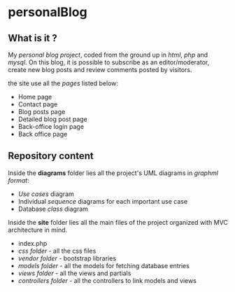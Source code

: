# personalBlog

## What is it ?

My *personal blog project*, coded from the ground up in _html_, _php_ and _mysql_. On this blog, it is possible to subscribe as an editor/moderator, create new blog posts and review comments posted by visitors.

the site use all the _pages_ listed below:
* Home page
* Contact page
* Blog posts page
* Detailed blog post page
* Back-office login page
* Back office page

## Repository content

Inside the **diagrams** folder lies all the project's UML diagrams in _graphml format_:
* _Use cases_ diagram
* Individual _sequence_ diagrams for each important use case
* Database _class_ diagram

Inside the **site** folder lies all the main files of the project organized with MVC architecture in mind.
* index.php
* _css folder_ - all the css files
* _vendor folder_ - bootstrap libraries
* _models folder_ - all the models for fetching database entries
* _views folder_ - all the views and partials
* _controllers folder_ - all the controllers to link models and views